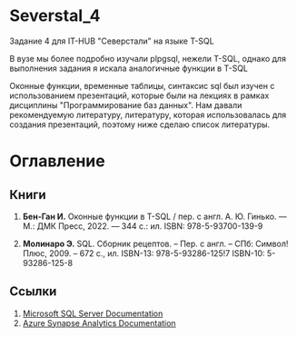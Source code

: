 # Severstal_4
Задание 4 для IT-HUB "Северстали" на языке T-SQL

В вузе мы более подробно изучали plpgsql, нежели T-SQL, однако для выполнения задания я искала аналогичные функции в T-SQL

Оконные функции, временные таблицы, синтаксис sql был изучен с использованием презентаций, которые были на лекциях в рамках дисциплины "Программирование баз данных". Нам давали рекомендуемую литературу, литературу, которая использовалась для создания презентаций, поэтому ниже сделаю список литературы. 

# Оглавление

## Книги

1. **Бен-Ган И.**
   Оконные функции в T-SQL / пер. с англ. А. Ю. Гинько. — М.: ДМК Пресс, 2022. — 344 с.: ил.
   ISBN: 978-5-93700-139-9

2. **Молинаро Э.**
   SQL. Сборник рецептов. – Пер. с англ. – СПб: Символ!Плюс, 2009. – 672 с., ил.
   ISBN-13: 978-5-93286-125!7
   ISBN-10: 5-93286-125-8

## Ссылки

1. [Microsoft SQL Server Documentation](https://learn.microsoft.com/ru-ru/sql/sql-server/?view=sql-server-ver16)
2. [Azure Synapse Analytics Documentation](https://learn.microsoft.com/ru-ru/azure/synapse-analytics/sql-data-warehouse/sql-data-warehouse-overview-what-is)
